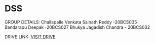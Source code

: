 # DSS
GROUP DETAILS:
Challapalle Venkata Sainath Reddy -20BCS035
Bandarapu Deepak -20BCS027
Bhukya Jagadish Chandra - 20BCS032

DRIVE LINK:
[VISIT DRIVE](https://drive.google.com/file/d/1U6RmZGPqpJ9ORuS-6OsWrU_rDb3xEAYW/view?usp=sharing)

